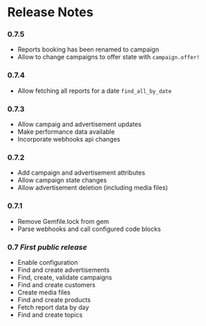 Release Notes
=============

### 0.7.5

* Reports booking has been renamed to campaign
* Allow to change campaigns to offer state with ```campaign.offer!```

### 0.7.4

* Allow fetching all reports for a date ```find_all_by_date```

### 0.7.3

* Allow campaig and advertisement updates
* Make performance data available
* Incorporate webhooks api changes

### 0.7.2

* Add campaign and advertisement attributes
* Allow campaign state changes
* Allow advertisement deletion (including media files)

### 0.7.1

* Remove Gemfile.lock from gem
* Parse webhooks and call configured code blocks

### 0.7 _First public release_

* Enable configuration
* Find and create advertisements
* Find, create, validate campaigns
* Find and create customers
* Create media files
* Find and create products
* Fetch report data by day
* Find and create topics